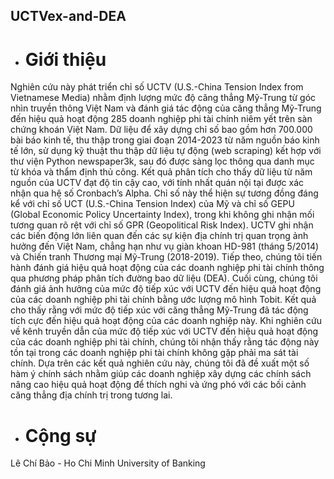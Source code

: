 ## UCTVex-and-DEA
* # Giới thiệu
Nghiên cứu này phát triển chỉ số UCTV (U.S.-China Tension Index from Vietnamese Media) nhằm định lượng mức độ căng thẳng Mỹ-Trung từ góc nhìn truyền thông Việt Nam và đánh giá tác động của căng thẳng Mỹ-Trung đến hiệu quả hoạt động 285 doanh nghiệp phi tài chính niêm yết trên sàn chứng khoán Việt Nam. Dữ liệu để xây dựng chỉ số bao gồm hơn 700.000 bài báo kinh tế, thu thập trong giai đoạn 2014-2023 từ năm nguồn báo kinh tế lớn, sử dụng kỹ thuật thu thập dữ liệu tự động (web scraping) kết hợp với thư viện Python newspaper3k, sau đó được sàng lọc thông qua danh mục từ khóa và thẩm định thủ công. Kết quả phân tích cho thấy dữ liệu từ năm nguồn của UCTV đạt độ tin cậy cao, với tính nhất quán nội tại được xác nhận qua hệ số Cronbach’s Alpha. Chỉ số này thể hiện sự tương đồng đáng kể với chỉ số UCT (U.S.-China Tension Index) của Mỹ và chỉ số GEPU (Global Economic Policy Uncertainty Index), trong khi không ghi nhận mối tương quan rõ rệt với chỉ số GPR (Geopolitical Risk Index). UCTV ghi nhận các biến động lớn liên quan đến các sự kiện địa chính trị quan trọng ảnh hưởng đến Việt Nam, chẳng hạn như vụ giàn khoan HD-981 (tháng 5/2014) và Chiến tranh Thương mại Mỹ-Trung (2018-2019). Tiếp theo, chúng tôi tiến hành đánh giá hiệu quả hoạt động của các doanh nghiệp phi tài chính thông qua phương pháp phân tích đường bao dữ liệu (DEA). Cuối cùng, chúng tôi đánh giá ảnh hưởng của mức độ tiếp xúc với UCTV đến hiệu quả hoạt động của các doanh nghiệp phi tài chính bằng ước lượng mô hình Tobit. Kết quả cho thấy rằng với mức độ tiếp xúc với căng thẳng Mỹ-Trung đã tác động tích cực đến hiệu quả hoạt động của các doanh nghiệp này. Khi nghiên cứu về kênh truyền dẫn của mức độ tiếp xúc với UCTV đến hiệu quả hoạt động của các doanh nghiệp phi tài chính, chúng tôi nhận thấy rằng tác động này tồn tại trong các doanh nghiệp phi tài chính không gặp phải ma sát tài chính. Dựa trên các kết quả nghiên cứu này, chúng tôi đã đề xuất một số hàm ý chính sách nhằm giúp các doanh nghiệp xây dựng các chính sách nâng cao hiệu quả hoạt động để thích nghi và ứng phó với các bối cảnh căng thẳng địa chính trị trong tương lai.
* # Cộng sự
Lê Chí Bảo - Ho Chi Minh University of Banking
